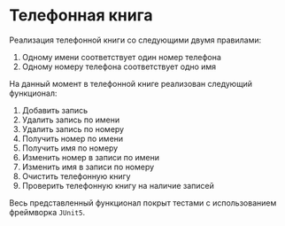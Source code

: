 # Телефонная книга

Реализация телефонной книги со следующими двумя правилами:

1. Одному имени соответствует один номер телефона
2. Одному номеру телефона соответствует одно имя

На данный момент в телефонной книге реализован следующий функционал:

1. Добавить запись
2. Удалить запись по имени
3. Удалить запись по номеру
4. Получить номер по имени
5. Получить имя по номеру
6. Изменить номер в записи по имени
7. Изменить имя в записи по номеру
8. Очистить телефонную книгу
9. Проверить телефонную книгу на наличие записей

Весь представленный функционал покрыт тестами с использованием фреймворка `JUnit5`.
